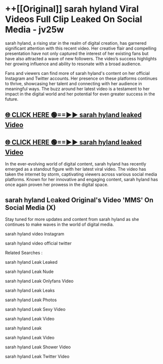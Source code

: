 # ++[[Original]] sarah hyland Viral Videos Full Clip Leaked On Social Media - jv25w<br>

sarah hyland, a rising star in the realm of digital creation, has garnered significant attention with this recent video. Her creative flair and compelling presentation have not only captured the interest of her existing fans but have also attracted a wave of new followers. The video’s success highlights her growing influence and ability to resonate with a broad audience.

Fans and viewers can find more of sarah hyland's content on her official Instagram and Twitter accounts. Her presence on these platforms continues to thrive, showcasing her talent and connecting with her audience in meaningful ways. The buzz around her latest video is a testament to her impact in the digital world and her potential for even greater success in the future.


## [🌐 CLICK HERE 🟢==►► sarah hyland leaked Video ](https://onlyclips.site?title=sarah_hyland&ref=git)

## [🌐 CLICK HERE 🟢==►► sarah hyland leaked Video ](https://onlyclips.site?title=sarah_hyland&ref=git)


In the ever-evolving world of digital content, sarah hyland has recently emerged as a standout figure with her latest viral video. The video has taken the internet by storm, captivating viewers across various social media platforms. Known for her innovative and engaging content, sarah hyland has once again proven her prowess in the digital space.



## sarah hyland L𝚎aked Original's Video 'MMS' On Social Media (X)


Stay tuned for more updates and content from sarah hyland as she continues to make waves in the world of digital media.

sarah hyland video Instagram

sarah hyland video official twitter


Related Searches :

sarah hyland Leak Leaked

sarah hyland Leak Nude

sarah hyland Leak Onlyfans Video

sarah hyland Leak Leaks

sarah hyland Leak Photos

sarah hyland Leak Sexy Video

sarah hyland Leak Video

sarah hyland Leak

sarah hyland Leak Video

sarah hyland Leak Shower Video

sarah hyland Leak Twitter Video


